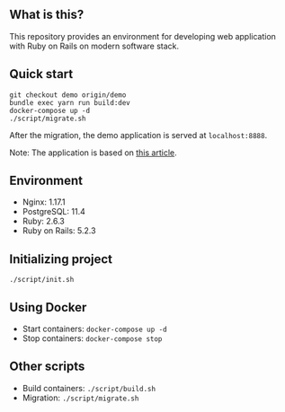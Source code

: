 ## What is this?

This repository provides an environment for developing web application with Ruby on Rails on modern software stack.


## Quick start

```shell
git checkout demo origin/demo
bundle exec yarn run build:dev
docker-compose up -d
./script/migrate.sh
```

After the migration, the demo application is served at `localhost:8888`.

Note: The application is based on [this article](https://qiita.com/geek_shanshan/items/8f348734d95d9ece9576).


## Environment

- Nginx: 1.17.1
- PostgreSQL: 11.4
- Ruby: 2.6.3
- Ruby on Rails: 5.2.3


## Initializing project

`./script/init.sh`


## Using Docker

- Start containers: `docker-compose up -d`
- Stop containers: `docker-compose stop`


## Other scripts

- Build containers: `./script/build.sh`
- Migration: `./script/migrate.sh`

